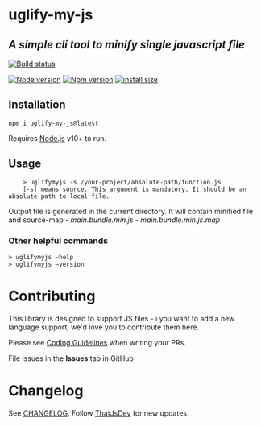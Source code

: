 # uglify-my-js
## _A simple cli tool to minify single javascript file_

[![Build status](https://github.com/nishantmendiratta/uglify-my-js/actions/workflows/npm-publish-github-packages.yml/badge.svg?branch=main)](https://github.com/nishantmendiratta/uglify-my-js/actions)

[![Node version](https://img.shields.io/badge/node-%3E=v12.18.2-green)](https://nodejs.org/)
[![Npm version](https://img.shields.io/badge/npm-6.14.5-blue)](https://nodejs.org/)
[![install size](https://packagephobia.com/badge?p=uglify-my-js)](https://packagephobia.com/result?p=uglify-my-js)

## Installation
```
npm i uglify-my-js@latest
```

Requires [Node.js](https://nodejs.org/) v10+ to run.

## Usage
```
    > uglifymyjs -s /your-project/absolute-path/function.js
    [-s] means source. This argument is mandatory. It should be an absolute path to local file.
```
Output file is generated in the current directory. It will contain minified file and source-map
    - _main.bundle.min.js_
    - _main.bundle.min.js.map_

### Other helpful commands  
```
> uglifymyjs —help
> uglifymyjs —version
```

# Contributing

This library is designed to support JS files - i you want to add a new language support, we'd love you to contribute them here.

Please see [Coding Guidelines](https://github.com/nishantmendiratta/uglify-my-js/blob/main/CODING_GUIDELINES.md) when writing your PRs.

File issues in the **Issues** tab in GitHub

# Changelog

See [CHANGELOG](./CHANGELOG.md).
Follow [ThatJsDev](https://github.com/nishantmendiratta) for new updates.